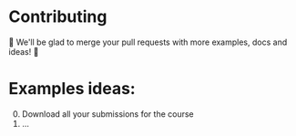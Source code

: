# Contributing

:rocket: We'll be glad to merge your pull requests with more examples, docs and ideas! :rocket:

# Examples ideas:

0. Download all your submissions for the course
0. ...
